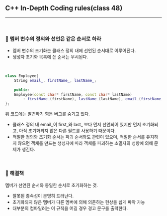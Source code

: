 ## C++ In-Depth Coding rules(class 48)

***

<br>

### :pushpin: 멤버 변수의 정의와 선언은 같은 순서로 하라

- 멤버 변수의 초기화는 클래스 정의 내에 선언된 순서대로 이루어진다.
- 생성자 초기화 목록에 쓴 순서는 무시된다.

<br>

```c++
class Employee{
    String email_, firstName_, lastName_;
    
    public:
    Employee(const char* firstName, const char* lastName)
        : firstName_(firstName), lastName_(lastName), email_(firstName_+"."+lastName_+"@acme.com") {}
};
```

위 코드에는 발견하기 힘든 버그를 숨기고 있다.

- 클래스 정의 내 email\_이 first\_와 last\_ 보다 먼저 선언되어 있지만 먼저 초기화되고, 아직 초기화되지 않은 다른 필드를 사용하기 때문이다.
- 적절한 정의와 초기화 순서는 파괴 순서와도 관련이 있으며, 적절한 순서를 유지하지 않으면 객체를 만드는 생성자에 따라 객체를 파괴하는 소멸자의 성향에 의해 문제가 생긴다.

<br>



### :pushpin: 해결책

멤버가 선언된 순서와 동일한 순서로 초기화하는 것.

- 잘못된 종속성이 분명히 드러난다.
- 초기화되지 않은 멤버가 다른 멤버에 의해 의존하는 현상을 쉽게 파악 가능
- 대부분의 컴파일러는 이 규칙을 어길 경우 경고 문구를 출력한다.